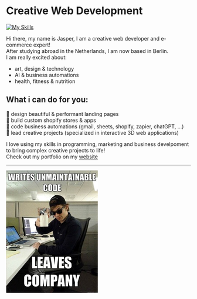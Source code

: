 # Creative Web Development
[![My Skills](https://skillicons.dev/icons?i=js,react,threejs,blender,p5js,photoshop,html,css,tailwind,solidity,r,ableton)](https://skillicons.dev)

Hi there, my name is Jasper, I am a creative web developer and e-commerce expert!  
After studying abroad in the Netherlands, I am now based in Berlin.  
I am really excited about:

- art, design & technology
- AI & business automations
- health, fitness & nutrition 
  
## What i can do for you:  
  
  🎨 design beautiful & performant landing pages  
  🤑 build custom shopify stores & apps  
  🤖 code business automations (gmail, sheets, shopify, zapier, chatGPT, ...)  
  📝 lead creative projects (specialized in interactive 3D web applications)

I love using my skills in programming, marketing and business develpoment to bring complex creative projects to life!  
Check out my portfolio on my [website](https://dankylabs.com)

---
![programmer humor](code.jpg)
